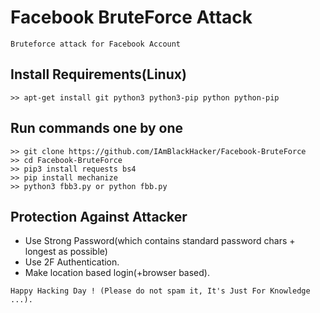 # Facebook BruteForce Attack
```
Bruteforce attack for Facebook Account
```

## Install Requirements(Linux)
```
>> apt-get install git python3 python3-pip python python-pip
```

## Run commands one by one
```
>> git clone https://github.com/IAmBlackHacker/Facebook-BruteForce
>> cd Facebook-BruteForce
>> pip3 install requests bs4
>> pip install mechanize
>> python3 fbb3.py or python fbb.py
```


## Protection Against Attacker
* Use Strong Password(which contains standard password chars + longest as possible)
* Use 2F Authentication.
* Make location based login(+browser based).


~~~
Happy Hacking Day ! (Please do not spam it, It's Just For Knowledge ...).
~~~

